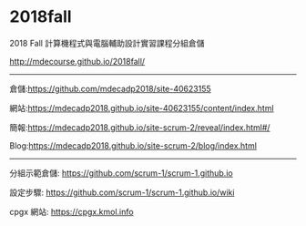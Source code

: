 # 2018fall
2018 Fall 計算機程式與電腦輔助設計實習課程分組倉儲

http://mdecourse.github.io/2018fall/

-----------------------------------------------------------------------------
倉儲:https://github.com/mdecadp2018/site-40623155

網站:https://mdecadp2018.github.io/site-40623155/content/index.html

簡報:https://mdecadp2018.github.io/site-scrum-2/reveal/index.html#/

Blog:https://mdecadp2018.github.io/site-scrum-2/blog/index.html

-----------------------------------------------------------------------------

分組示範倉儲: https://github.com/scrum-1/scrum-1.github.io

設定步驟: https://github.com/scrum-1/scrum-1.github.io/wiki

cpgx 網站: https://cpgx.kmol.info
